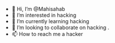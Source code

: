 - 👋 Hi, I’m @Mahisahab
- 👀 I’m interested in hacking 
- 🌱 I’m currently learning hacking 
- 💞️ I’m looking to collaborate on hacking .
- 📫 How to reach me a hacker 

<!---
Mahisahab/Mahisahab is a ✨ special ✨ repository because its `README.md` (this file) appears on your GitHub profile.
You can click the Preview link to take a look at your changes.
--->

